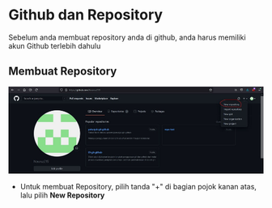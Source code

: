 # Github dan Repository

Sebelum anda membuat repository anda di github, anda harus memiliki akun Github terlebih dahulu

## Membuat Repository

![13-screenshoot](/images/Screenshot_02.jpg)

* Untuk membuat Repository, pilih tanda "+" di bagian pojok kanan atas, lalu pilih **New Repository** 